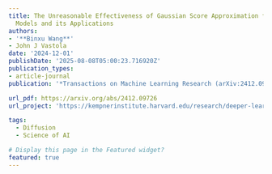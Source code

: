 ```yaml
---
title: The Unreasonable Effectiveness of Gaussian Score Approximation for Diffusion
  Models and its Applications
authors:
- '**Binxu Wang**'
- John J Vastola
date: '2024-12-01'
publishDate: '2025-08-08T05:00:23.716920Z'
publication_types:
- article-journal
publication: '*Transactions on Machine Learning Research (arXiv:2412.09726)*'

url_pdf: https://arxiv.org/abs/2412.09726
url_project: 'https://kempnerinstitute.harvard.edu/research/deeper-learning/the-hidden-linear-structure-in-diffusion-models-and-its-application-in-analytical-teleportation/'

tags:
  - Diffusion
  - Science of AI

# Display this page in the Featured widget?
featured: true
---
```

